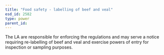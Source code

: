 ```yaml
---
title: "Food safety - labelling of beef and veal"
esd_id: 2582
type: power
parent_id:  
---
```


The LA are responsible for enforcing the regulations and may serve a notice requiring re-labelling of beef and veal and exercise powers of entry for inspection or sampling purposes.

